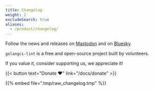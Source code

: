 ```yaml
---
title: Changelog
weight: 2
excludeSearch: true
aliases:
  - /product/changelog/
---
```


Follow the news and releases on [Mastodon](https://fosstodon.org/@golangcilint) and on [Bluesky](https://bsky.app/profile/golangci-lint.run).

`golangci-lint` is a free and open-source project built by volunteers.

If you value it, consider supporting us, we appreciate it!

{{< button text="Donate ❤️" link="/docs/donate" >}}

{{% embed file=".tmp/raw_changelog.tmp" %}}
